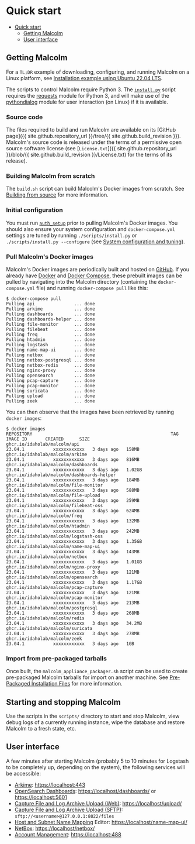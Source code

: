 # <a name="QuickStart"></a>Quick start

* [Quick start](#QuickStart)
    - [Getting Malcolm](#GetMalcolm)
    - [User interface](#UserInterfaceURLs)

## <a name="GetMalcolm"></a>Getting Malcolm

For a `TL;DR` example of downloading, configuring, and running Malcolm on a Linux platform, see [Installation example using Ubuntu 22.04 LTS](ubuntu-install-example.md#InstallationExample).

The scripts to control Malcolm require Python 3. The [`install.py`](malcolm-config.md#ConfigAndTuning) script requires the [requests](https://docs.python-requests.org/en/latest/) module for Python 3, and will make use of the [pythondialog](https://pythondialog.sourceforge.io/) module for user interaction (on Linux) if it is available.

### Source code

The files required to build and run Malcolm are available on its [GitHub page]({{ site.github.repository_url }}/tree/{{ site.github.build_revision }}). Malcolm's source code is released under the terms of a permissive open source software license (see [`License.txt`]({{ site.github.repository_url }}/blob/{{ site.github.build_revision }}/License.txt)  for the terms of its release).

### Building Malcolm from scratch

The `build.sh` script can build Malcolm's Docker images from scratch. See [Building from source](development.md#Build) for more information.

### Initial configuration

You must run [`auth_setup`](authsetup.md#AuthSetup) prior to pulling Malcolm's Docker images. You should also ensure your system configuration and `docker-compose.yml` settings are tuned by running `./scripts/install.py` or `./scripts/install.py --configure` (see [System configuration and tuning](malcolm-config.md#ConfigAndTuning)).
    
### Pull Malcolm's Docker images

Malcolm's Docker images are periodically built and hosted on [GitHub](https://github.com/orgs/idaholab/packages?repo_name=Malcolm). If you already have [Docker](https://www.docker.com/) and [Docker Compose](https://docs.docker.com/compose/), these prebuilt images can be pulled by navigating into the Malcolm directory (containing the `docker-compose.yml` file) and running `docker-compose pull` like this:
```
$ docker-compose pull
Pulling api               ... done
Pulling arkime            ... done
Pulling dashboards        ... done
Pulling dashboards-helper ... done
Pulling file-monitor      ... done
Pulling filebeat          ... done
Pulling freq              ... done
Pulling htadmin           ... done
Pulling logstash          ... done
Pulling name-map-ui       ... done
Pulling netbox            ... done
Pulling netbox-postgresql ... done
Pulling netbox-redis      ... done
Pulling nginx-proxy       ... done
Pulling opensearch        ... done
Pulling pcap-capture      ... done
Pulling pcap-monitor      ... done
Pulling suricata          ... done
Pulling upload            ... done
Pulling zeek              ... done
```

You can then observe that the images have been retrieved by running `docker images`:
```
$ docker images
REPOSITORY                                                     TAG               IMAGE ID       CREATED      SIZE
ghcr.io/idaholab/malcolm/api                                              23.04.1           xxxxxxxxxxxx   3 days ago   158MB
ghcr.io/idaholab/malcolm/arkime                                           23.04.1           xxxxxxxxxxxx   3 days ago   816MB
ghcr.io/idaholab/malcolm/dashboards                                       23.04.1           xxxxxxxxxxxx   3 days ago   1.02GB
ghcr.io/idaholab/malcolm/dashboards-helper                                23.04.1           xxxxxxxxxxxx   3 days ago   184MB
ghcr.io/idaholab/malcolm/file-monitor                                     23.04.1           xxxxxxxxxxxx   3 days ago   588MB
ghcr.io/idaholab/malcolm/file-upload                                      23.04.1           xxxxxxxxxxxx   3 days ago   259MB
ghcr.io/idaholab/malcolm/filebeat-oss                                     23.04.1           xxxxxxxxxxxx   3 days ago   624MB
ghcr.io/idaholab/malcolm/freq                                             23.04.1           xxxxxxxxxxxx   3 days ago   132MB
ghcr.io/idaholab/malcolm/htadmin                                          23.04.1           xxxxxxxxxxxx   3 days ago   242MB
ghcr.io/idaholab/malcolm/logstash-oss                                     23.04.1           xxxxxxxxxxxx   3 days ago   1.35GB
ghcr.io/idaholab/malcolm/name-map-ui                                      23.04.1           xxxxxxxxxxxx   3 days ago   143MB
ghcr.io/idaholab/malcolm/netbox                                           23.04.1           xxxxxxxxxxxx   3 days ago   1.01GB
ghcr.io/idaholab/malcolm/nginx-proxy                                      23.04.1           xxxxxxxxxxxx   3 days ago   121MB
ghcr.io/idaholab/malcolm/opensearch                                       23.04.1           xxxxxxxxxxxx   3 days ago   1.17GB
ghcr.io/idaholab/malcolm/pcap-capture                                     23.04.1           xxxxxxxxxxxx   3 days ago   121MB
ghcr.io/idaholab/malcolm/pcap-monitor                                     23.04.1           xxxxxxxxxxxx   3 days ago   213MB
ghcr.io/idaholab/malcolm/postgresql                                       23.04.1           xxxxxxxxxxxx   3 days ago   268MB
ghcr.io/idaholab/malcolm/redis                                            23.04.1           xxxxxxxxxxxx   3 days ago   34.2MB
ghcr.io/idaholab/malcolm/suricata                                         23.04.1           xxxxxxxxxxxx   3 days ago   278MB
ghcr.io/idaholab/malcolm/zeek                                             23.04.1           xxxxxxxxxxxx   3 days ago   1GB
```

### Import from pre-packaged tarballs

Once built, the `malcolm_appliance_packager.sh` script can be used to create pre-packaged Malcolm tarballs for import on another machine. See [Pre-Packaged Installation Files](development.md#Packager) for more information.

## Starting and stopping Malcolm

Use the scripts in the `scripts/` directory to start and stop Malcolm, view debug logs of a currently running
instance, wipe the database and restore Malcolm to a fresh state, etc.

## <a name="UserInterfaceURLs"></a>User interface

A few minutes after starting Malcolm (probably 5 to 10 minutes for Logstash to be completely up, depending on the system), the following services will be accessible:

* [Arkime](https://arkime.com/): [https://localhost:443](https://localhost:443)
* [OpenSearch Dashboards](https://opensearch.org/docs/latest/dashboards/index/): [https://localhost/dashboards/](https://localhost/dashboards/) or [https://localhost:5601](https://localhost:5601)
* [Capture File and Log Archive Upload (Web)](upload.md#Upload): [https://localhost/upload/](https://localhost/upload/)
* [Capture File and Log Archive Upload (SFTP)](upload.md#Upload): `sftp://<username>@127.0.0.1:8022/files`
* [Host and Subnet Name Mapping](host-and-subnet-mapping.md#HostAndSubnetNaming) Editor: [https://localhost/name-map-ui/](https://localhost/name-map-ui/)
* [NetBox](asset-interaction-analysis.md#AssetInteractionAnalysis): [https://localhost/netbox/](https://localhost/netbox/)
* [Account Management](authsetup.md#AuthBasicAccountManagement): [https://localhost:488](https://localhost:488)